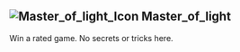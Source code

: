 ## ![Master_of_light_Icon](https://raw.githubusercontent.com/1IlIl/wikidata/main/achievement_icons/Master_of_light.png) Master_of_light





Win a rated game. No secrets or tricks here.

